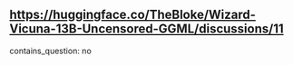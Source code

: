 ## https://huggingface.co/TheBloke/Wizard-Vicuna-13B-Uncensored-GGML/discussions/11

contains_question: no
